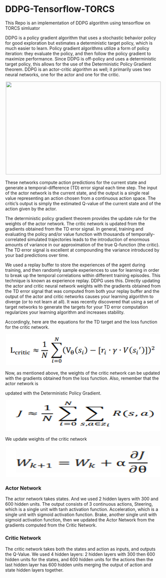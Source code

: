 # DDPG-Tensorflow-TORCS
This Repo is an implementation of DDPG algorithm using tensorflow on TORCS simluator

DDPG is a policy gradient algorithm that uses a stochastic behavior policy for good exploration but estimates a deterministic target policy, which is much easier to learn. Policy gradient algorithms utilize a form of policy iteration: they evaluate the policy, and then follow the policy gradient to maximize performance. 
Since DDPG is off-policy and uses a deterministic target policy, this allows for the use of the Deterministic Policy Gradient theorem. DDPG is an actor-critic algorithm as well; it primarily uses two neural networks, one for the actor and one for the critic. 
<p align="center">
  <img width="500" height="300" src="https://yanpanlau.github.io/img/torcs/actor-critic.png">
</p>


These networks compute action predictions for the current state and generate a temporal-difference (TD) error signal each time step. The input of the actor network is the current state, and the output is a single real value representing an action chosen from a continuous action space. The critic’s output is simply the estimated Q-value of the current state and of the action given by the actor. 

The deterministic policy gradient theorem provides the update rule for the weights of the actor network. The critic network is updated from the gradients obtained from the TD error signal. In general, training and evaluating the policy and/or value function with thousands of temporally-correlated simulated trajectories leads to the introduction of enormous amounts of variance in our approximation of the true Q-function (the critic). The TD error signal is excellent at compounding the variance introduced by your bad predictions over time.


We used a replay buffer to store the experiences of the agent during training, and then randomly sample experiences to use for learning in order to break up the temporal correlations within different training episodes. This technique is known as experience replay. 
DDPG uses this. Directly updating the actor and critic neural network weights with the gradients obtained from the TD error signal that was computed from both your replay buffer and the output of the actor and critic networks causes your learning algorithm to diverge (or to not learn at all). It was recently discovered that using a set of target networks to generate the targets for your TD error computation regularizes your learning algorithm and increases stability.


Accordingly, here are the equations for the TD target and the loss function for the critic network.
<p align="center">
  <img width="500" height="100" src="https://github.com/AbdullahMohamed55/DDPG-Tensorflow-TORCS/blob/master/loss.PNG">
</p>

Now, as mentioned above, the weights of the critic network can be updated with the
gradients obtained from the loss function. Also, remember that the actor network is

updated with the Deterministic Policy Gradient.
<p align="center">
  <img width="500" height="100" src="https://github.com/AbdullahMohamed55/DDPG-Tensorflow-TORCS/blob/master/PG.PNG">
</p>

We update weights of the critic network
<p align="center">
  <img width="500" height="100" src="https://github.com/AbdullahMohamed55/DDPG-Tensorflow-TORCS/blob/master/weights.PNG">
</p>


### Actor Network
The actor network takes states. And we used 2 hidden layers with 300 and 600 hidden units. The output consists of 3 continuous actions, Steering, which is a single unit with tanh activation function. Acceleration, which is a single unit with sigmoid activation function. Brake, another single unit with sigmoid activation function, then we updated the Actor Network from the gradients computed from the Critic Network.


### Critic Network
The critic network takes both the states and action as inputs, and outputs the Q-Value. 
We used 4 hidden layers: 2 hidden layers with 300 then 600 hidden units for the states, and 600 hidden units for the actions then the last hidden layer has 600 hidden units merging the output of action and state hidden layers together. 


